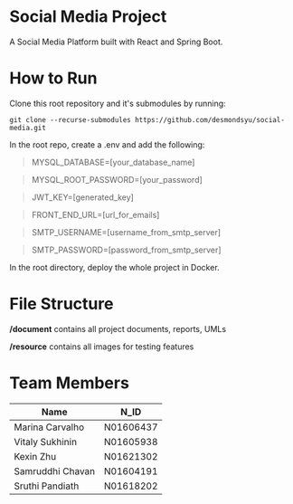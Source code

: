 # Social Media Project
A Social Media Platform built with React and Spring Boot.

# How to Run
Clone this root repository and it's submodules by running: 

`git clone --recurse-submodules https://github.com/desmondsyu/social-media.git`

In the root repo, create a .env and add the following: 

> MYSQL_DATABASE=[your_database_name] 

> MYSQL_ROOT_PASSWORD=[your_password] 

> JWT_KEY=[generated_key] 

> FRONT_END_URL=[url_for_emails] 

> SMTP_USERNAME=[username_from_smtp_server]

> SMTP_PASSWORD=[password_from_smtp_server]

In the root directory, deploy the whole project in Docker.

# File Structure
**/document** contains all project documents, reports, UMLs

**/resource** contains all images for testing features

# Team Members
| Name | N_ID |
| ----------- | ----------- |
| Marina Carvalho | N01606437 |
| Vitaly Sukhinin | N01605938 |
| Kexin Zhu | N01621302 |
| Samruddhi Chavan | N01604191 |
| Sruthi Pandiath | N01618202 |
